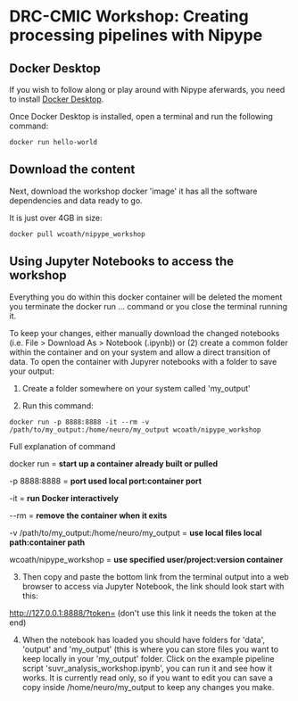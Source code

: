 # DRC-CMIC Workshop: Creating processing pipelines with Nipype

## Docker Desktop
If you wish to follow along or play around with Nipype aferwards, you need to install [Docker Desktop](https://www.docker.com/products/docker-desktop).

Once Docker Desktop is installed, open a terminal and run the following command:

`docker run hello-world`

## Download the content

Next, download the workshop docker 'image' it has all the software dependencies and data ready to go.

It is just over 4GB in size:

`docker pull wcoath/nipype_workshop`

## Using Jupyter Notebooks to access the workshop

Everything you do within this docker container will be deleted the moment you terminate the docker run ... command or you close the terminal running it. 

To keep your changes, either manually download the changed notebooks (i.e. File > Download As > Notebook (.ipynb)) or (2) create a common folder within the container and on your system and allow a direct transition of data. To open the container with Jupyrer notebooks with a folder to save your output:

1. Create a folder somewhere on your system called 'my_output'

2. Run this command:

`docker run -p 8888:8888 -it --rm -v /path/to/my_output:/home/neuro/my_output wcoath/nipype_workshop`

Full explanation of command

docker run = **start up a container already built or pulled**

-p 8888:8888 = **port used local port:container port**

-it = **run Docker interactively**

--rm = **remove the container when it exits**

-v /path/to/my_output:/home/neuro/my_output = **use local files local path:container path**

wcoath/nipype_workshop = **use specified user/project:version container**

3. Then copy and paste the bottom link from the terminal output into a web browser to access via Jupyter Notebook, the link should look start with this:

http://127.0.0.1:8888/?token= (don't use this link it needs the token at the end)

4. When the notebook has loaded you should have folders for 'data', 'output' and 'my_output' (this is where you can store files you want to keep locally in your 'my_output' folder. Click on the example pipeline script 'suvr_analysis_workshop.ipynb', you can run it and see how it works. It is currently read only, so if you want to edit you can save a copy inside /home/neuro/my_output to keep any changes you make.

